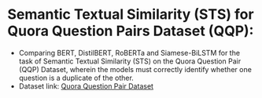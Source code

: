 # Semantic Textual Similarity (STS) for Quora Question Pairs Dataset (QQP):
* Comparing BERT, DistilBERT, RoBERTa and Siamese-BiLSTM for the task of Semantic Textual Similarity (STS) on the Quora Question Pair (QQP) Dataset, wherein the models must correctly identify whether one question is a duplicate of the other.
* Dataset link: [Quora Question Pair Dataset](https://www.quora.com/q/quoradata/First-Quora-Dataset-Release-Question-Pairs)
